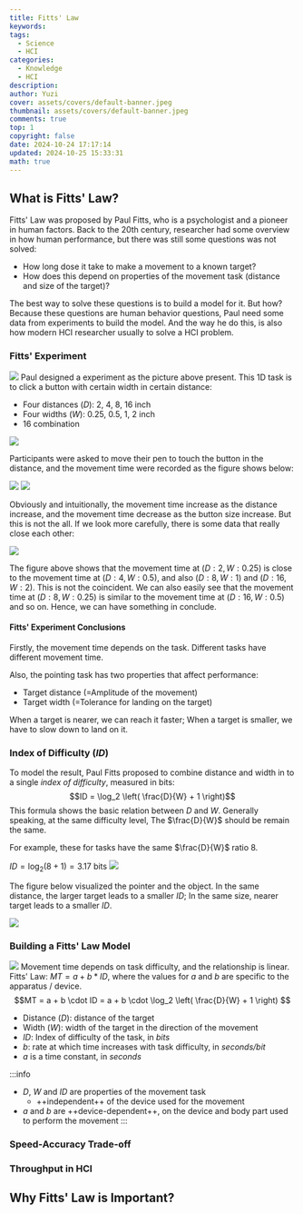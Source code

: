 ```yaml
---
title: Fitts' Law
keywords: 
tags:
  - Science
  - HCI
categories:
  - Knowledge
  - HCI
description: 
author: Yuzi
cover: assets/covers/default-banner.jpeg
thumbnail: assets/covers/default-banner.jpeg
comments: true
top: 1
copyright: false
date: 2024-10-24 17:17:14
updated: 2024-10-25 15:33:31
math: true
---
```

## What is Fitts' Law?

Fitts' Law was proposed by Paul Fitts, who is a psychologist and a pioneer in human factors. Back to the 20th century, researcher had some overview in how human performance, but there was still some questions was not solved:

- How long dose it take to make a movement to a known target?
- How does this depend on properties of the movement task (distance and size of the target)?

The best way to solve these questions is to build a model for it. But how? Because these questions are human behavior questions, Paul need some data from experiments to build the model. And the way he do this, is also how modern HCI researcher usually to solve a HCI problem.
### Fitts' Experiment
![](/assets/imgs/20241025-1.png)
Paul designed a experiment as the picture above present. This 1D task is to click a button with certain width in certain distance:
- Four distances ($D$): 2, 4, 8, 16 inch
- Four widths ($W$): 0.25, 0.5, 1, 2 inch
- 16 combination

![](/assets/imgs/20241025-2.png)

Participants were asked to move their pen to touch the button in the distance, and the movement time were recorded as the figure shows below:

![](/assets/imgs/20241025-3.png)
![](/assets/imgs/20241025-4.png)

Obviously and intuitionally, the movement time increase as the distance increase, and the movement time decrease as the button size increase. But this is not the all. If we look more carefully, there is some data that really close each other:

![](/assets/imgs/20241025-5.png)

The figure above shows that the movement time at $(D:2, W:0.25)$ is close to the movement time at $(D:4, W:0.5)$, and also $(D:8, W:1)$ and $(D:16, W:2)$. This is not the coincident. We can also easily see that the movement time at $(D:8, W:0.25)$ is similar to the movement time at $(D:16, W:0.5)$ and so on. Hence, we can have something in conclude.

#### Fitts' Experiment Conclusions

Firstly, the movement time depends on the task. Different tasks have different movement time. 

Also, the pointing task has two properties that affect performance:
- Target distance (=Amplitude of the movement)
- Target width (=Tolerance for landing on the target)

When a target is nearer, we can reach it faster; 
When a target is smaller, we have to slow down to land on it.
### Index of Difficulty ($ID$)

To model the result, Paul Fitts proposed to combine distance and width in to a single *index of difficulty*, measured in bits:
$$ID = \log_2 \left( \frac{D}{W} + 1 \right)$$
This formula shows the basic relation between $D$ and $W$. Generally speaking, at the same difficulty level, The $\frac{D}{W}$ should be remain the same.

For example, these for tasks have the same $\frac{D}{W}$ ratio 8. 

$ID = \log_2 (8 + 1) = 3.17 \text{ bits}$
![](/assets/imgs/20241025-5.png)

The figure below visualized the pointer and the object. In the same distance, the larger target leads to a smaller $ID$; In the same size, nearer target leads to a smaller $ID$.

![](/assets/imgs/20241025-8.png)
### Building a Fitts' Law Model
![](/assets/imgs/20241025-9.png)
Movement time depends on task difficulty, and the relationship is linear. Fitts' Law: $MT = a + b * ID$, where the values for $a$ and $b$ are specific to the apparatus / device.
$$MT = a + b \cdot ID = a + b \cdot \log_2 \left( \frac{D}{W} + 1 \right)
$$
- Distance ($D$): distance of the target
- Width ($W$): width of the target in the direction of the movement
- $ID$: Index of difficulty of the task, in *bits*
- $b$: rate at which time increases with task difficulty, in *seconds/bit*
- $a$ is a time constant, in *seconds*

:::info
- $D$, $W$ and $ID$ are properties of the movement task
	- ++independent++ of the device used for the movement
- $a$ and $b$ are ++device-dependent++, on the device and body part used to perform the movement
:::
### Speed-Accuracy Trade-off
### Throughput in HCI
## Why Fitts' Law is Important?